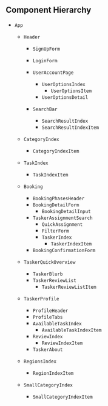 ## Component Hierarchy

* `App`

  * `Header`
    * `SignUpForm`
    * `LoginForm`
    * `UserAccountPage`
      * `UserOptionsIndex`
        * `UserOptionsItem`
      * `UserOptionsDetail`

    * `SearchBar`
      * `SearchResultIndex`
      * `SearchResultIndexItem`

  * `CategoryIndex`
    * `CategoryIndexItem`

  * `TaskIndex`
    * `TaskIndexItem`

  * `Booking`
    * `BookingPhasesHeader`
    * `BookingDetailForm`
      * `BookingDetailInput`
    * `TaskerAssignmentSearch`
      * `QuickAssignment`
      * `FilterForm`
      * `TaskerIndex`
        * `TaskerIndexItem`
    * `BookingConfirmationForm`

  * `TaskerQuickOverview`
    * `TaskerBlurb`
    * `TaskerReviewList`
      * `TaskerReviewListItem`


  * `TaskerProfile`
    * `ProfileHeader`
    * `ProfileTabs`
    * `AvailableTaskIndex`
      * `AvailableTaskIndexItem`
    * `ReviewIndex`
      * `ReviewIndexItem`
    * `TaskerAbout`


  * `RegionsIndex`
    * `RegionIndexItem`
  * `SmallCategoryIndex`
    * `SmallCategoryIndexItem`
